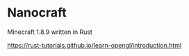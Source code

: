 # Nanocraft
Minecraft 1.8.9 written in Rust

https://rust-tutorials.github.io/learn-opengl/introduction.html